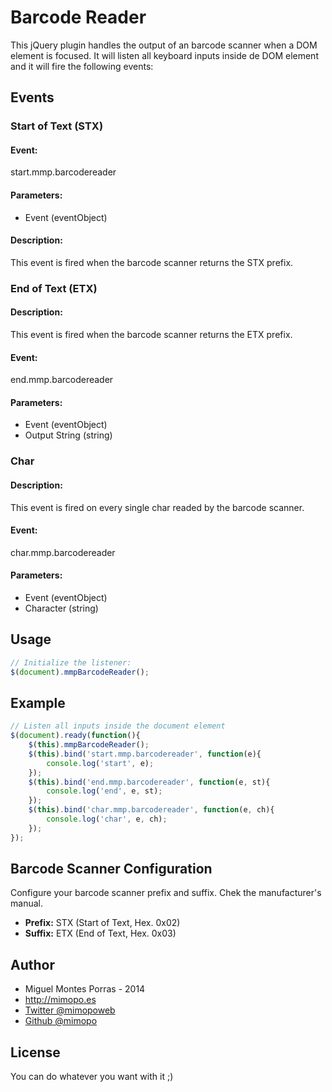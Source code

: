 # Barcode Reader
This jQuery plugin handles the output of an barcode scanner when a DOM element is focused.
It will listen all keyboard inputs inside de DOM element and it will fire the following events:


## Events

### Start of Text (STX)
#### Event:
start.mmp.barcodereader
#### Parameters:
- Event (eventObject)

#### Description:
This event is fired when the barcode scanner returns the STX prefix.

### End of Text (ETX)
#### Description:
This event is fired when the barcode scanner returns the ETX prefix.
#### Event:
end.mmp.barcodereader
#### Parameters:
- Event (eventObject)
- Output String (string)

### Char
#### Description:
This event is fired on every single char readed by the barcode scanner.
#### Event:
char.mmp.barcodereader
#### Parameters:
- Event (eventObject)
- Character (string)


## Usage
```javascript
// Initialize the listener:
$(document).mmpBarcodeReader();
```


## Example
```javascript
// Listen all inputs inside the document element
$(document).ready(function(){
    $(this).mmpBarcodeReader();
    $(this).bind('start.mmp.barcodereader', function(e){
        console.log('start', e);
    });
    $(this).bind('end.mmp.barcodereader', function(e, st){
        console.log('end', e, st);
    });
    $(this).bind('char.mmp.barcodereader', function(e, ch){
        console.log('char', e, ch);
    });
});
```


## Barcode Scanner Configuration
Configure your barcode scanner prefix and suffix. Chek the manufacturer's manual.
- **Prefix:** STX (Start of Text, Hex. 0x02)
- **Suffix:** ETX (End of Text, Hex. 0x03)


## Author

- Miguel Montes Porras - 2014
- http://mimopo.es
- [Twitter @mimopoweb](https://twitter.com/mimopoweb)
- [Github @mimopo](https://github.com/mimopo)


## License

You can do whatever you want with it ;)